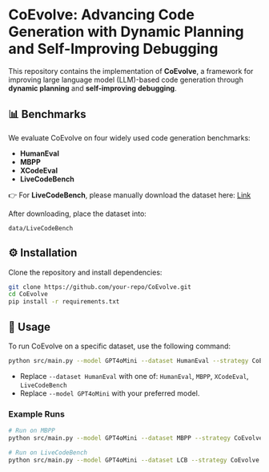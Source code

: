 # CoEvolve: Advancing Code Generation with Dynamic Planning and Self-Improving Debugging

This repository contains the implementation of **CoEvolve**, a framework for improving large language model (LLM)-based code generation through **dynamic planning** and **self-improving debugging**.

## 📊 Benchmarks

We evaluate CoEvolve on four widely used code generation benchmarks:

* **HumanEval**
* **MBPP**
* **XCodeEval**
* **LiveCodeBench**

👉 For **LiveCodeBench**, please manually download the dataset here:
[Link](https://figshare.com/s/f450d9e553d0394f365b)

After downloading, place the dataset into:

```
data/LiveCodeBench
```

## ⚙️ Installation

Clone the repository and install dependencies:

```bash
git clone https://github.com/your-repo/CoEvolve.git
cd CoEvolve
pip install -r requirements.txt
```

## 🚀 Usage

To run CoEvolve on a specific dataset, use the following command:

```bash
python src/main.py --model GPT4oMini --dataset HumanEval --strategy CoEvolve
```

* Replace `--dataset HumanEval` with one of:
  `HumanEval`, `MBPP`, `XCodeEval`, `LiveCodeBench`
* Replace `--model GPT4oMini` with your preferred model.

### Example Runs

```bash
# Run on MBPP
python src/main.py --model GPT4oMini --dataset MBPP --strategy CoEvolve

# Run on LiveCodeBench
python src/main.py --model GPT4oMini --dataset LCB --strategy CoEvolve
```
